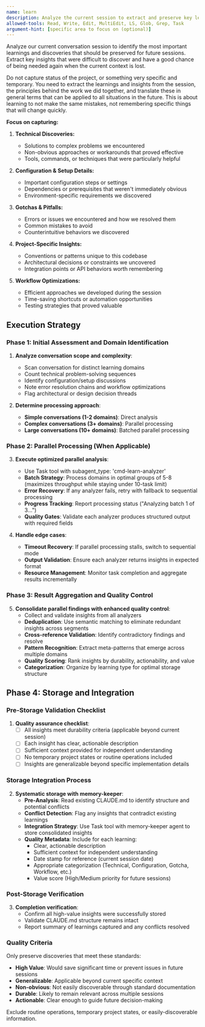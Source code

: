 ```yaml
---
name: learn
description: Analyze the current session to extract and preserve key learnings and insights for future sessions
allowed-tools: Read, Write, Edit, MultiEdit, LS, Glob, Grep, Task
argument-hint: [specific area to focus on (optional)]
---
```


Analyze our current conversation session to identify the most important learnings and discoveries that should be preserved for future sessions. Extract key insights that were difficult to discover and have a good chance of being needed again when the current context is lost.

Do not capture status of the project, or something very specific and temporary. You need to extract the learnings and insights from the session, the principles behind the work we did together, and translate these in general terms that can be applied to all situations in the future. This is about learning to not make the same mistakes, not remembering specific things that will change quickly.

**Focus on capturing:**

1. **Technical Discoveries:**
   * Solutions to complex problems we encountered
   * Non-obvious approaches or workarounds that proved effective
   * Tools, commands, or techniques that were particularly helpful

2. **Configuration & Setup Details:**
   * Important configuration steps or settings
   * Dependencies or prerequisites that weren't immediately obvious
   * Environment-specific requirements we discovered

3. **Gotchas & Pitfalls:**
   * Errors or issues we encountered and how we resolved them
   * Common mistakes to avoid
   * Counterintuitive behaviors we discovered

4. **Project-Specific Insights:**
   * Conventions or patterns unique to this codebase
   * Architectural decisions or constraints we uncovered
   * Integration points or API behaviors worth remembering

5. **Workflow Optimizations:**
   * Efficient approaches we developed during the session
   * Time-saving shortcuts or automation opportunities
   * Testing strategies that proved valuable

## Execution Strategy

### Phase 1: Initial Assessment and Domain Identification
1. **Analyze conversation scope and complexity**:
   - Scan conversation for distinct learning domains
   - Count technical problem-solving sequences
   - Identify configuration/setup discussions
   - Note error resolution chains and workflow optimizations
   - Flag architectural or design decision threads

2. **Determine processing approach**:
   - **Simple conversations (1-2 domains)**: Direct analysis
   - **Complex conversations (3+ domains)**: Parallel processing
   - **Large conversations (10+ domains)**: Batched parallel processing

### Phase 2: Parallel Processing (When Applicable)
3. **Execute optimized parallel analysis**:
   - Use Task tool with subagent_type: 'cmd-learn-analyzer'
   - **Batch Strategy**: Process domains in optimal groups of 5-8 (maximizes throughput while staying under 10-task limit)
   - **Error Recovery**: If any analyzer fails, retry with fallback to sequential processing
   - **Progress Tracking**: Report processing status ("Analyzing batch 1 of 3...")
   - **Quality Gates**: Validate each analyzer produces structured output with required fields

4. **Handle edge cases**:
   - **Timeout Recovery**: If parallel processing stalls, switch to sequential mode
   - **Output Validation**: Ensure each analyzer returns insights in expected format
   - **Resource Management**: Monitor task completion and aggregate results incrementally

### Phase 3: Result Aggregation and Quality Control
5. **Consolidate parallel findings with enhanced quality control**:
   - Collect and validate insights from all analyzers
   - **Deduplication**: Use semantic matching to eliminate redundant insights across segments
   - **Cross-reference Validation**: Identify contradictory findings and resolve
   - **Pattern Recognition**: Extract meta-patterns that emerge across multiple domains
   - **Quality Scoring**: Rank insights by durability, actionability, and value
   - **Categorization**: Organize by learning type for optimal storage structure

## Phase 4: Storage and Integration

### Pre-Storage Validation Checklist
1. **Quality assurance checklist**:
   - [ ] All insights meet durability criteria (applicable beyond current session)
   - [ ] Each insight has clear, actionable description
   - [ ] Sufficient context provided for independent understanding
   - [ ] No temporary project states or routine operations included
   - [ ] Insights are generalizable beyond specific implementation details

### Storage Integration Process
2. **Systematic storage with memory-keeper**:
   - **Pre-Analysis**: Read existing CLAUDE.md to identify structure and potential conflicts
   - **Conflict Detection**: Flag any insights that contradict existing learnings
   - **Integration Strategy**: Use Task tool with memory-keeper agent to store consolidated insights
   - **Quality Metadata**: Include for each learning:
     * Clear, actionable description
     * Sufficient context for independent understanding
     * Date stamp for reference (current session date)
     * Appropriate categorization (Technical, Configuration, Gotcha, Workflow, etc.)
     * Value score (High/Medium priority for future sessions)

### Post-Storage Verification
3. **Completion verification**:
   - Confirm all high-value insights were successfully stored
   - Validate CLAUDE.md structure remains intact
   - Report summary of learnings captured and any conflicts resolved

### Quality Criteria
Only preserve discoveries that meet these standards:
- **High Value**: Would save significant time or prevent issues in future sessions
- **Generalizable**: Applicable beyond current specific context
- **Non-obvious**: Not easily discoverable through standard documentation
- **Durable**: Likely to remain relevant across multiple sessions
- **Actionable**: Clear enough to guide future decision-making

Exclude routine operations, temporary project states, or easily-discoverable information.